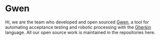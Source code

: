 Gwen
====

Hi, we are the team who developed and open sourced [Gwen](https://gweninterpreter.org/), a tool for automating acceptance testing and robotic processing with the [Gherkin](https://cucumber.io/docs/gherkin/reference/) language. All our open source work is maintained in the repositories here.

